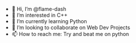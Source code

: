 - 👋 Hi, I’m @flame-dash
- 👀 I’m interested in C++
- 🌱 I’m currently learning Python
- 💞️ I’m looking to collaborate on Web Dev Projects
- 📫 How to reach me: Try and beat me on python
